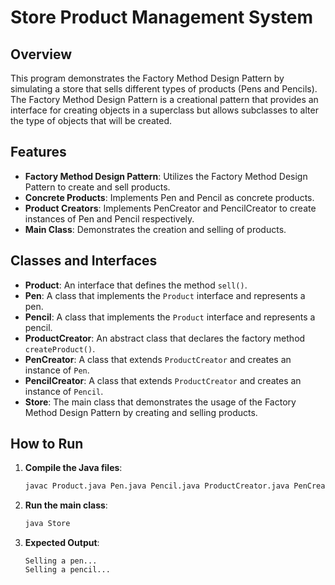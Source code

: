 # Store Product Management System

## Overview

This program demonstrates the Factory Method Design Pattern by simulating a store that sells different types of products (Pens and Pencils). The Factory Method Design Pattern is a creational pattern that provides an interface for creating objects in a superclass but allows subclasses to alter the type of objects that will be created.

## Features

- **Factory Method Design Pattern**: Utilizes the Factory Method Design Pattern to create and sell products.
- **Concrete Products**: Implements Pen and Pencil as concrete products.
- **Product Creators**: Implements PenCreator and PencilCreator to create instances of Pen and Pencil respectively.
- **Main Class**: Demonstrates the creation and selling of products.

## Classes and Interfaces

- **Product**: An interface that defines the method `sell()`.
- **Pen**: A class that implements the `Product` interface and represents a pen.
- **Pencil**: A class that implements the `Product` interface and represents a pencil.
- **ProductCreator**: An abstract class that declares the factory method `createProduct()`.
- **PenCreator**: A class that extends `ProductCreator` and creates an instance of `Pen`.
- **PencilCreator**: A class that extends `ProductCreator` and creates an instance of `Pencil`.
- **Store**: The main class that demonstrates the usage of the Factory Method Design Pattern by creating and selling products.

## How to Run

1. **Compile the Java files**:
    ```bash
    javac Product.java Pen.java Pencil.java ProductCreator.java PenCreator.java PencilCreator.java Store.java
    ```

2. **Run the main class**:
    ```bash
    java Store
    ```

3. **Expected Output**:
    ```plaintext
    Selling a pen...
    Selling a pencil...
    ```
